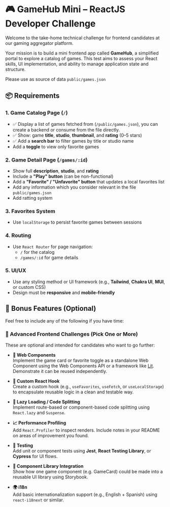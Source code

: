 # 🎮 GameHub Mini – ReactJS Developer Challenge

Welcome to the take-home technical challenge for frontend candidates at our gaming aggregator platform.

Your mission is to build a mini frontend app called **GameHub**, a simplified portal to explore a catalog of games. This test aims to assess your React skills, UI implementation, and ability to manage application state and structure.

Please use as source of data `public/games.json`

## 📦 Requirements

### 1. Game Catalog Page (`/`)

- ✅ Display a list of games fetched from (`/public/games.json`), you can create a backend or consume from the file directly.
- ✅ Show: game **title**, **studio**, **thumbnail**, and **rating** (0–5 stars)
- ✅ Add a **search bar** to filter games by title or studio name
- Add a **toggle** to view only favorite games

### 2. Game Detail Page (`/games/:id`)

- Show full **description**, **studio**, and **rating**
- Include a **"Play" button** (can be non-functional)
- Add a **"Favorite" / "Unfavorite" button** that updates a local favorites list
- Add any information which you consider relevant in the file `public/games.json`
- Add ratting system

### 3. Favorites System

- Use `localStorage` to persist favorite games between sessions

### 4. Routing

- Use `React Router` for page navigation:
  - `/` for the catalog
  - `/games/:id` for game details

### 5. UI/UX

- Use any styling method or UI framework (e.g., **Tailwind**, **Chakra UI**, **MUI**, or custom CSS)
- Design must be **responsive** and **mobile-friendly**

## 🎯 Bonus Features (Optional)

Feel free to include any of the following if you have time:

### 🌟 Advanced Frontend Challenges (Pick One or More)

These are optional and intended for candidates who want to go further:

- **🔌 Web Components**  
  Implement the game card or favorite toggle as a standalone Web Component using the Web Components API or a framework like [Lit](https://lit.dev/). Demonstrate it can be reused independently.

- **🧠 Custom React Hook**  
  Create a custom hook (e.g., `useFavorites`, `useFetch`, or `useLocalStorage`) to encapsulate reusable logic in a clean and testable way.

- **🚀 Lazy Loading / Code Splitting**  
  Implement route-based or component-based code splitting using `React.lazy` and `Suspense`.

- **📈 Performance Profiling**  
  Add `React.Profiler` to inspect renders. Include notes in your README on areas of improvement you found.

- **🧪 Testing**  
  Add unit or component tests using **Jest**, **React Testing Library**, or **Cypress** for UI flows.

- **🧩 Component Library Integration**  
  Show how one game component (e.g. GameCard) could be made into a reusable UI library using Storybook.

- **🌍 i18n**  
  Add basic internationalization support (e.g., English + Spanish) using `react-i18next` or similar.
